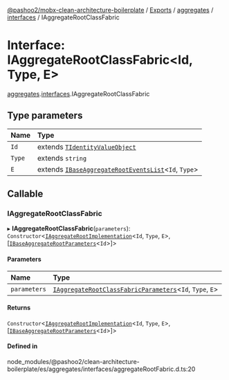 [@pashoo2/mobx-clean-architecture-boilerplate](../README.md) / [Exports](../modules.md) / [aggregates](../modules/aggregates.md) / [interfaces](../modules/aggregates.interfaces.md) / IAggregateRootClassFabric

# Interface: IAggregateRootClassFabric<Id, Type, E\>

[aggregates](../modules/aggregates.md).[interfaces](../modules/aggregates.interfaces.md).IAggregateRootClassFabric

## Type parameters

| Name | Type |
| :------ | :------ |
| `Id` | extends [`TIdentityValueObject`](../modules/valueobject.interfaces.md#tidentityvalueobject) |
| `Type` | extends `string` |
| `E` | extends [`IBaseAggregateRootEventsList`](aggregates.interfaces.ibaseaggregaterooteventslist.md)<`Id`, `Type`\> |

## Callable

### IAggregateRootClassFabric

▸ **IAggregateRootClassFabric**(`parameters`): `Constructor`<[`IAggregateRootImplementation`](aggregates.interfaces.iaggregaterootimplementation.md)<`Id`, `Type`, `E`\>, [[`IBaseAggregateRootParameters`](aggregates.interfaces.ibaseaggregaterootparameters.md)<`Id`\>]\>

#### Parameters

| Name | Type |
| :------ | :------ |
| `parameters` | [`IAggregateRootClassFabricParameters`](aggregates.interfaces.iaggregaterootclassfabricparameters.md)<`Id`, `Type`, `E`\> |

#### Returns

`Constructor`<[`IAggregateRootImplementation`](aggregates.interfaces.iaggregaterootimplementation.md)<`Id`, `Type`, `E`\>, [[`IBaseAggregateRootParameters`](aggregates.interfaces.ibaseaggregaterootparameters.md)<`Id`\>]\>

#### Defined in

node_modules/@pashoo2/clean-architecture-boilerplate/es/aggregates/interfaces/aggregateRootFabric.d.ts:20
